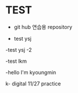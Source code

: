 # TEST

- git hub 연습용 repository

- test ysj

-test ysj -2 

-test lkm

-hello I'm kyoungmin

k- digital 11/27 practice